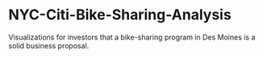 # NYC-Citi-Bike-Sharing-Analysis
Visualizations for investors that a bike-sharing program in Des Moines is a solid business proposal. 

